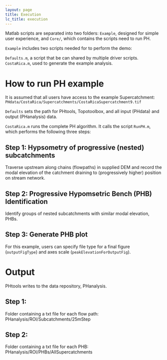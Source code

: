 ```yaml
---
layout: page
title: Execution
lc_title: execution
---
```


Matlab scripts are separated into two folders: `Example`, designed for simple user experience, and `Core/`, which contains the scripts need to run PH.

`Example` includes two scripts needed for to perform the demo:

`Defaults.m`, a script that be can shared by multiple driver scripts. 
`CostaRica.m`, used to generate the example analysis.

# How to run PH example

It is assumed that all users have access to the example Supercatchment: `PHdata/CostaRica/Supercatchments/CostaRicaSupercatchment9.tif`

`Defaults` sets the path for PHtools, Topotoolbox, and all input (PHdata) and output (PHanalysis) data.

`CostaRica.m` runs the complete PH algorithm. It calls the script `RunPH.m`, which performs the following three steps:

## Step 1: Hypsometry of progressive (nested) subcatchments

Traverse upstream along chains (flowpaths) in supplied DEM and record the modal elevation of the catchment draining to (progressively higher) position on stream network.

## Step 2: Progressive Hypomsetric Bench (PHB) Identification

Identify groups of nested subcatchments with similar modal elevation, PHBs.

## Step 3: Generate PHB plot

For this example, users can specify file type for a final figure (`outputFigType`) and axes scale (`peakElevationForOutputFig`). 

# Output

PHtools writes to the data repository, PHanalysis.

## Step 1: 
Folder containing a txt file for each flow path: PHanalysis/ROI/Subcatchments/25mStep 
## Step 2: 
Folder containing a txt file for each PHB: PHanalysis/ROI/PHBs/AllSupercatchments
